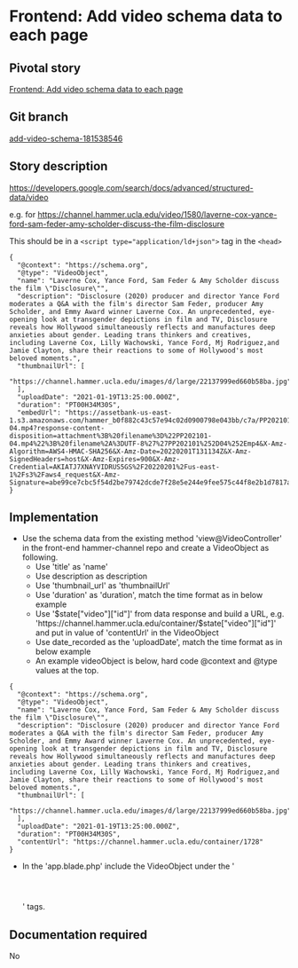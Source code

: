 # Frontend: Add video schema data to each page

## Pivotal story

[Frontend: Add video schema data to each page](https://www.pivotaltracker.com/story/show/181538546)

## Git branch

[add-video-schema-181538546](https://github.com/HammerMuseum/hammer-video/add-video-schema-181538546)

## Story description
https://developers.google.com/search/docs/advanced/structured-data/video

e.g. for https://channel.hammer.ucla.edu/video/1580/laverne-cox-yance-ford-sam-feder-amy-scholder-discuss-the-film-disclosure

This should be in a `<script type="application/ld+json">` tag in the `<head>`

```
{
  "@context": "https://schema.org",
  "@type": "VideoObject",
  "name": "Laverne Cox, Yance Ford, Sam Feder & Amy Scholder discuss the film \"Disclosure\"",
  "description": "Disclosure (2020) producer and director Yance Ford moderates a Q&A with the film's director Sam Feder, producer Amy Scholder, and Emmy Award winner Laverne Cox. An unprecedented, eye-opening look at transgender depictions in film and TV, Disclosure reveals how Hollywood simultaneously reflects and manufactures deep anxieties about gender. Leading trans thinkers and creatives, including Laverne Cox, Lilly Wachowski, Yance Ford, Mj Rodriguez,and Jamie Clayton, share their reactions to some of Hollywood's most beloved moments.",
  "thumbnailUrl": [
    "https://channel.hammer.ucla.edu/images/d/large/22137999ed660b58ba.jpg"
  ],
  "uploadDate": "2021-01-19T13:25:00.000Z",
  "duration": "PT00H34M30S",
  "embedUrl": "https://assetbank-us-east-1.s3.amazonaws.com/hammer_b0f882c43c57e94c02d0900798e043bb/c7a/PP202101-04.mp4?response-content-disposition=attachment%3B%20filename%3D%22PP202101-04.mp4%22%3B%20filename%2A%3DUTF-8%27%27PP202101%252D04%252Emp4&X-Amz-Algorithm=AWS4-HMAC-SHA256&X-Amz-Date=20220201T131134Z&X-Amz-SignedHeaders=host&X-Amz-Expires=900&X-Amz-Credential=AKIATJ7XNAYVIDRUS5GS%2F20220201%2Fus-east-1%2Fs3%2Faws4_request&X-Amz-Signature=abe99ce7cbc5f54d2be79742dcde7f28e5e244e9fee575c44f8e2b1d7817afc8"
}

```

## Implementation
- Use the schema data from the existing method 'view@VideoController' in the front-end hammer-channel repo and create a VideoObject as following.
  - Use 'title' as 'name'
  - Use description as description
  - Use 'thumbnail_url' as 'thumbnailUrl'
  - Use 'duration' as 'duration', match the time format as in below example
  - Use '$state["video"]["id"]' from data response and build a URL, e.g. 'https://channel.hammer.ucla.edu/container/$state["video"]["id"]' and put in value of 'contentUrl' in the VideoObject
  - Use date_recorded as the 'uploadDate', match the time format as in below example
  - An example videoObject is below, hard code @context and @type values at the top.
```
{
  "@context": "https://schema.org",
  "@type": "VideoObject",
  "name": "Laverne Cox, Yance Ford, Sam Feder & Amy Scholder discuss the film \"Disclosure\"",
  "description": "Disclosure (2020) producer and director Yance Ford moderates a Q&A with the film's director Sam Feder, producer Amy Scholder, and Emmy Award winner Laverne Cox. An unprecedented, eye-opening look at transgender depictions in film and TV, Disclosure reveals how Hollywood simultaneously reflects and manufactures deep anxieties about gender. Leading trans thinkers and creatives, including Laverne Cox, Lilly Wachowski, Yance Ford, Mj Rodriguez,and Jamie Clayton, share their reactions to some of Hollywood's most beloved moments.",
  "thumbnailUrl": [
    "https://channel.hammer.ucla.edu/images/d/large/22137999ed660b58ba.jpg"
  ],
  "uploadDate": "2021-01-19T13:25:00.000Z",
  "duration": "PT00H34M30S",
  "contentUrl": "https://channel.hammer.ucla.edu/container/1728"
}

```
- In the 'app.blade.php' include the VideoObject under the '<header><script></script></header>' tags.

## Documentation required
No
